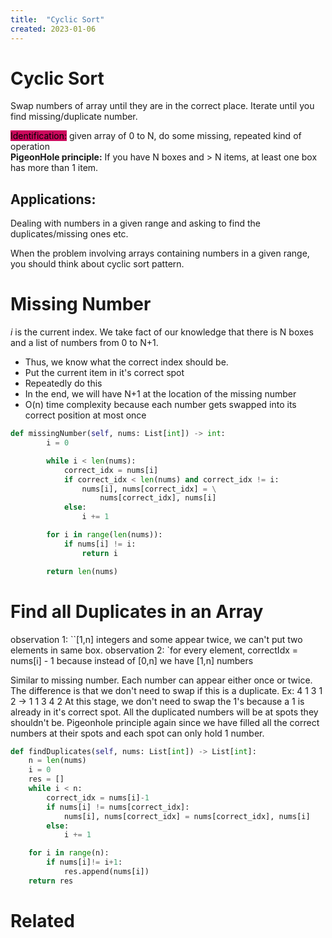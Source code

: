 ```yaml
---
title:  "Cyclic Sort"
created: 2023-01-06
---
```

# Cyclic Sort
Swap numbers of array until they are in the correct place.
Iterate until you find missing/duplicate number.

<mark style="background: #cc085d;">Identification:</mark> given array of 0 to N, do some missing, repeated kind of operation  
**PigeonHole principle:** If you have N boxes and > N items, at least one box has more than 1 item.

## Applications:
Dealing with numbers in a given range and asking to find the duplicates/missing ones etc.

When the problem involving arrays containing numbers in a given range, you should think about cyclic sort pattern.

# Missing Number 
$i$ is the current index. We take fact of our knowledge that there is N boxes and a list of numbers from 0 to N+1.
- Thus, we know what the correct index should be. 
- Put the current item in it's correct spot
- Repeatedly do this
- In the end, we will have N+1 at the location of the missing number
- O(n) time complexity because each number gets swapped into its correct position at most once
```python
def missingNumber(self, nums: List[int]) -> int:
        i = 0

        while i < len(nums):
            correct_idx = nums[i]
            if correct_idx < len(nums) and correct_idx != i:
                nums[i], nums[correct_idx] = \
	                nums[correct_idx], nums[i]
            else:
                i += 1

        for i in range(len(nums)):
            if nums[i] != i:
                return i

        return len(nums)
```


# Find all Duplicates in an Array
observation 1: ``[1,n] integers and some appear twice, we can't put two elements in same box.
observation 2: `for every element, correctIdx = nums[i] - 1 because instead of [0,n] we have [1,n] numbers

Similar to missing number. Each number can appear either once or twice.
The difference is that we don't need to swap if this is a duplicate.
Ex:
4 1 3 1 2 -> 1 1 3 4 2 
At this stage, we don't need to swap the 1's because a 1 is already in it's correct spot.
All the duplicated numbers will be at spots they shouldn't be. 
Pigeonhole principle again since we have filled all the correct numbers at their spots and each spot can only hold 1 number.

```python
def findDuplicates(self, nums: List[int]) -> List[int]:
	n = len(nums)
	i = 0
	res = []
	while i < n:
		correct_idx = nums[i]-1
		if nums[i] != nums[correct_idx]:
			nums[i], nums[correct_idx] = nums[correct_idx], nums[i]
		else:
			i += 1

	for i in range(n):
		if nums[i]!= i+1:
			res.append(nums[i])
	return res
```
# Related
